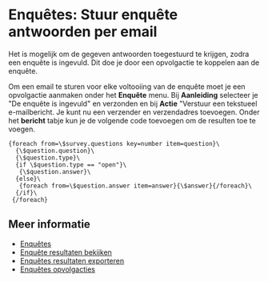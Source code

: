 # Enquêtes: Stuur enquête antwoorden per email

Het is mogelijk om de gegeven antwoorden toegestuurd te krijgen, zodra 
een enquête is ingevuld. Dit doe je door een opvolgactie te koppelen aan 
de enquête.

Om een email te sturen voor elke voltooiing van de enquête moet je een 
opvolgactie aanmaken onder het **Enquête** menu. Bij **Aanleiding** 
selecteer je "De enquête is ingevuld" en verzonden en bij **Actie** 
"Verstuur een tekstueel e-mailbericht. Je kunt nu een verzender en 
verzendadres toevoegen. Onder het **bericht** tabje kun je de volgende 
code toevoegen om de resulten toe te voegen.

    {foreach from=\$survey.questions key=number item=question}\
      {\$question.question}\
      {\$question.type}\
      {if \$question.type == "open"}\
       {\$question.answer}\
      {else}\
       {foreach from=\$question.answer item=answer}{\$answer}{/foreach}\
      {/if}\
     {/foreach}

## Meer informatie

* [Enquêtes](./surveys)
* [Enquête resultaten bekijken](./surveys-view-results)
* [Enquêtes resultaten exporteren](./surveys-export-results)
* [Enquêtes opvolgacties](./surveys-followup)
